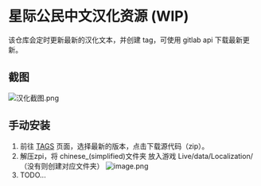 # 星际公民中文汉化资源 (WIP)
该仓库会定时更新最新的汉化文本，并创建 tag，可使用 gitlab api 下载最新更新。

## 截图
![汉化截图.png](https://s2.loli.net/2023/09/23/ePVw9Hzkn3pJgsF.png)

## 手动安装
1. 前往 [TAGS](https://github.com/StarCitizenToolBox/LocalizationData/tags) 页面，选择最新的版本，点击下载源代码（zip）。
2. 解压zpi，将 chinese_(simplified)文件夹 放入游戏 Live/data/Localization/ （没有则创建对应文件夹）
   ![image.png](https://s2.loli.net/2023/09/23/jgiuyWqlUamOAvG.png)
3. TODO...
